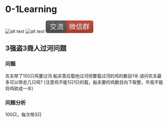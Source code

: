 # 0-1Learning

![alt text](../../static/common/svg/luoxiaosheng.svg "公众号")
![alt text](../../static/common/svg/luoxiaosheng_learning.svg "学习")
![alt text](../../static/common/svg/luoxiaosheng_wechat.svg "微信")


## 3强盗3商人过河问题

### 问题
农夫带了150只鸡要过河.船夫答应载他过河但要载过河的鸡的数目1半.请问农夫最多可以带走几只鸡?
(注意鸡不能1只1只的载，船夫要的鸡数目向下取整，毕竟不能将鸡砍成一半)


### 问题分析
100只，每次带3只
